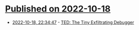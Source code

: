# [Published on 2022-10-18](index.md)

* [2022-10-18, 22:34:47](https://lobste.rs/s/vaivwh/ted_tiny_exfiltrating_debugger) - [TED: The Tiny Exfiltrating Debugger](https://www.codereversing.com/archives/561)
